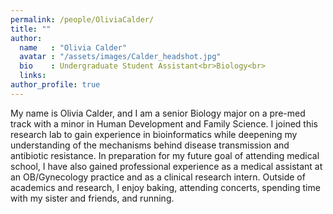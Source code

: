 ```yaml
---
permalink: /people/OliviaCalder/
title: ""
author:
  name   : "Olivia Calder"
  avatar : "/assets/images/Calder_headshot.jpg"
  bio    : Undergraduate Student Assistant<br>Biology<br>
  links:
author_profile: true
---
```


My name is Olivia Calder, and I am a senior Biology major on a pre-med track with a minor in Human Development and Family Science. I joined this research lab to gain experience in bioinformatics while deepening my understanding of the mechanisms behind disease transmission and antibiotic resistance. In preparation for my future goal of attending medical school, I have also gained professional experience as a medical assistant at an OB/Gynecology practice and as a clinical research intern. Outside of academics and research, I enjoy baking, attending concerts, spending time with my sister and friends, and running.
